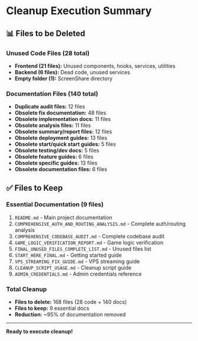 # Cleanup Execution Summary

## 📊 Files to be Deleted

### Unused Code Files (28 total)
- **Frontend (21 files):** Unused components, hooks, services, utilities
- **Backend (6 files):** Dead code, unused services
- **Empty folder (1):** ScreenShare directory

### Documentation Files (140 total)
- **Duplicate audit files:** 12 files
- **Obsolete fix documentation:** 48 files
- **Obsolete implementation docs:** 11 files
- **Obsolete analysis files:** 11 files
- **Obsolete summary/report files:** 12 files
- **Obsolete deployment guides:** 13 files
- **Obsolete start/quick start guides:** 5 files
- **Obsolete testing/dev docs:** 5 files
- **Obsolete feature guides:** 6 files
- **Obsolete specific guides:** 13 files
- **Obsolete documentation files:** 6 files

## ✅ Files to Keep

### Essential Documentation (9 files)
1. `README.md` - Main project documentation
2. `COMPREHENSIVE_AUTH_AND_ROUTING_ANALYSIS.md` - Complete auth/routing analysis
3. `COMPREHENSIVE_CODEBASE_AUDIT.md` - Complete codebase audit
4. `GAME_LOGIC_VERIFICATION_REPORT.md` - Game logic verification
5. `FINAL_UNUSED_FILES_COMPLETE_LIST.md` - Unused files list
6. `START_HERE_FINAL.md` - Getting started guide
7. `VPS_STREAMING_FIX_GUIDE.md` - VPS streaming guide
8. `CLEANUP_SCRIPT_USAGE.md` - Cleanup script guide
9. `ADMIN_CREDENTIALS.md` - Admin credentials reference

### Total Cleanup
- **Files to delete:** 168 files (28 code + 140 docs)
- **Files to keep:** 9 essential docs
- **Reduction:** ~95% of documentation removed

---

**Ready to execute cleanup!**
















